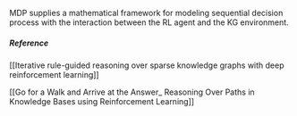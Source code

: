 MDP supplies a mathematical framework for modeling sequential decision process with the interaction between the RL agent and the KG environment. 


##### Reference
[[Iterative rule-guided reasoning over sparse knowledge graphs with deep reinforcement learning]]

[[Go for a Walk and Arrive at the Answer_ Reasoning Over Paths in Knowledge Bases using Reinforcement Learning]]